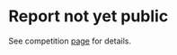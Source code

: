 # Report not yet public
See competition [page](https://code4rena.com/audits/2024-04-dyad#top) for details.